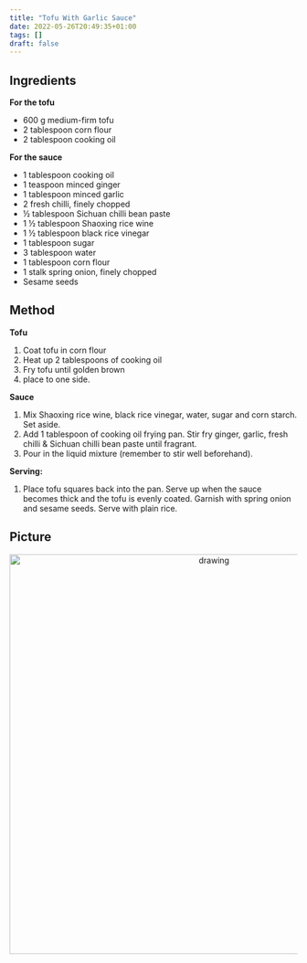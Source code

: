 ```yaml
---
title: "Tofu With Garlic Sauce"
date: 2022-05-26T20:49:35+01:00
tags: []
draft: false
---
```



## Ingredients 

**For the tofu**
* 600 g medium-firm tofu
* 2 tablespoon corn flour
* 2 tablespoon cooking oil

**For the sauce**
* 1 tablespoon cooking oil
* 1 teaspoon minced ginger
* 1 tablespoon minced garlic
* 2 fresh chilli, finely chopped
* ½ tablespoon Sichuan chilli bean paste 
* 1 ½ tablespoon Shaoxing rice wine
* 1 ½ tablespoon black rice vinegar
* 1 tablespoon sugar
* 3 tablespoon water
* 1 tablespoon corn flour
* 1 stalk spring onion, finely chopped
* Sesame seeds

## Method

**Tofu**
1. Coat tofu in corn flour 
2. Heat up 2 tablespoons of cooking oil
3. Fry tofu until golden brown 
4. place to one side.

**Sauce**<br>
1. Mix Shaoxing rice wine, black rice vinegar, water, sugar and corn starch. Set aside. 
2. Add 1 tablespoon of cooking oil frying pan. Stir fry ginger, garlic, fresh chilli & Sichuan chilli bean paste until fragrant.
3. Pour in the liquid mixture (remember to stir well beforehand).

**Serving:**<br>
1. Place tofu squares back into the pan. Serve up when the sauce becomes thick and the tofu is evenly coated.
Garnish with spring onion and sesame seeds. Serve with plain rice.

## Picture
<p align="center"> 
<img src="/food/images/IMG_6950.jpg" alt="drawing" width="700"/>
</p>
<br>
